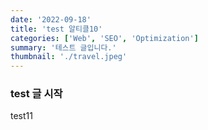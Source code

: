 ```yaml
---
date: '2022-09-18'
title: 'test 알티클10'
categories: ['Web', 'SEO', 'Optimization']
summary: '테스트 글입니다.'
thumbnail: './travel.jpeg'
---
```


### test 글 시작

test11


